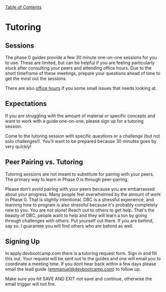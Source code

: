 [Table of Contents](readme.md)

# Tutoring

## Sessions
The phase 0 guides provide a few 30 minute one-on-one sessions for you to use. These are limited, but can be helpful if you are feeling particularly stuck after consulting your peers and attending office hours. Due to the short timeframe of these meetings, prepare your questions ahead of time to get the most out the sessions.

There are also [office hours](office_hours.md) if you some small issues that needs looking at.


## Expectations
If you are struggling with the amount of material or specific concepts and want to work with a guide one-on-one, please sign up for a tutoring session. 

Come to the tutoring session with specific questions or a challenge (but not solo challenges!). You'll want to be prepared because 30 minutes goes by very quickly!


## Peer Pairing vs. Tutoring

Tutoring sessions are not meant to substitute for pairing with your peers. The primary way to learn in Phase 0 is through peer-pairing. 

Please don't avoid pairing with your peers because you are embarrassed about your progress. Many people feel overwhelmed by the amount of work in Phase 0. That is *slightly* intentional. DBC is a stressful experience, and learning how to program is also stressful because it's probably completely new to you. You are not alone! Reach out to others to get help. That's the beauty of DBC, people want to help and they will learn a ton by going through challenges with others. Put yourself out there. If you are behind, say so. I guarantee you will find others who are behind as well. 

## Signing Up

In apply.devbootcamp.com there is a tutoring request form. Sign in and fill this out. Your request will be sent out to the guides and one will email you to coordinate a meeting time. If you dont hear back within a few days please email the lead guide (emmanuel@devbootcamp.com) to follow up.

Make sure you hit SAVE AND EXIT not save and continue, otherwise the email trigger will not fire.

